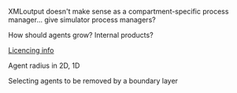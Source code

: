 XMLoutput doesn't make sense as a compartment-specific process manager... give simulator process managers?


How should agents grow? Internal products?


[Licencing info](../Docs/LicenceNotes.md)


Agent radius in 2D, 1D


Selecting agents to be removed by a boundary layer

